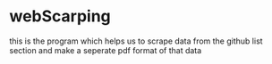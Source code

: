 # webScarping
this is the program which helps us to scrape data from the github list section and make a seperate pdf format of that data
